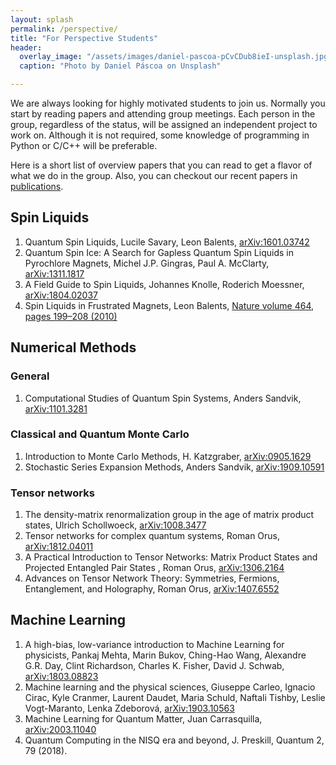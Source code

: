 ```yaml
---
layout: splash
permalink: /perspective/
title: "For Perspective Students"
header:
  overlay_image: "/assets/images/daniel-pascoa-pCvCDub8ieI-unsplash.jpg"
  caption: "Photo by Daniel Páscoa on Unsplash"

---
```


We are always looking for highly motivated students to join us. Normally you
start by reading papers and  attending  group meetings. Each person in the group,
regardless of the status, will be assigned an independent project to work on.
Although it is not required, some knowledge of programming in Python or C/C++
will be preferable.

Here is a short list of overview papers that you can read to get a flavor of what
we do in the group. Also, you can checkout our recent papers in [publications](/publications/).


## Spin Liquids

1. Quantum Spin Liquids, Lucile Savary, Leon Balents, [arXiv:1601.03742](https://arxiv.org/abs/1601.03742)
2. Quantum Spin Ice: A Search for Gapless Quantum Spin Liquids in Pyrochlore Magnets, Michel J.P. Gingras, Paul A. McClarty, [arXiv:1311.1817](https://arxiv.org/abs/1311.1817)
3. A Field Guide to Spin Liquids, Johannes Knolle, Roderich Moessner, [arXiv:1804.02037](https://arxiv.org/abs/1804.02037)
4. Spin Liquids in Frustrated Magnets, Leon Balents, [Nature volume 464, pages 199–208 (2010)](https://www.nature.com/articles/nature08917)



## Numerical Methods

### General
1. Computational Studies of Quantum Spin Systems, Anders Sandvik,  [arXiv:1101.3281](https://arxiv.org/abs/1101.3281)

### Classical and Quantum Monte Carlo
1. Introduction to Monte Carlo Methods, H. Katzgraber, [arXiv:0905.1629](https://arxiv.org/abs/0905.1629)
1. Stochastic Series Expansion Methods, Anders Sandvik,  [arXiv:1909.10591](https://arxiv.org/abs/1909.10591)  


### Tensor networks

1. The density-matrix renormalization group in the age of matrix product states, Ulrich Schollwoeck, [arXiv:1008.3477](https://arxiv.org/abs/1008.3477)
2. Tensor networks for complex quantum systems, Roman Orus, [arXiv:1812.04011](https://arxiv.org/abs/1812.04011)
3. A Practical Introduction to Tensor Networks: Matrix Product States and Projected Entangled Pair States , Roman Orus, [arXiv:1306.2164](https://arxiv.org/abs/1306.2164)
4. Advances on Tensor Network Theory: Symmetries, Fermions, Entanglement, and Holography, Roman Orus, [arXiv:1407.6552](https://arxiv.org/abs/1407.6552)


## Machine Learning
1. A high-bias, low-variance introduction to Machine Learning for physicists, Pankaj Mehta, Marin Bukov, Ching-Hao Wang, Alexandre G.R. Day, Clint Richardson, Charles K. Fisher, David J. Schwab,
[arXiv:1803.08823](https://arxiv.org/abs/1803.08823)
2. Machine learning and the physical sciences, Giuseppe Carleo, Ignacio Cirac, Kyle Cranmer, Laurent Daudet, Maria Schuld, Naftali Tishby, Leslie Vogt-Maranto, Lenka Zdeborová,
[arXiv:1903.10563](https://arxiv.org/abs/1903.10563)
3. Machine Learning for Quantum Matter, Juan Carrasquilla, [arXiv:2003.11040](https://arxiv.org/abs/2003.11040)
3. Quantum Computing in the NISQ era and beyond, J. Preskill,  Quantum 2, 79 (2018).  

